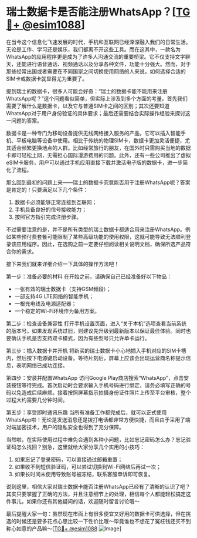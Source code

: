 # 瑞士数据卡是否能注册WhatsApp？[[TG💪+ @esim1088](https://t.me/s/esim1088)]

在当今这个信息化飞速发展的时代，手机和互联网已经深深融入我们的日常生活。无论是工作、学习还是娱乐，我们都离不开这些工具。而在这其中，一款名为WhatsApp的应用程序更是成为了许多人沟通交流的重要桥梁。它不仅支持文字聊天，还能进行语音通话、视频通话以及分享各种文件，功能十分强大。然而，对于那些经常出国或者需要在不同国家之间切换使用网络的人来说，如何选择合适的SIM卡或数据卡就显得尤为重要了。

提到瑞士的数据卡，很多人可能会好奇：“瑞士的数据卡能不能用来注册WhatsApp呢？”这个问题看似简单，但实际上涉及到多个方面的考量。首先我们需要了解什么是数据卡，以及它与普通SIM卡之间的区别；其次还要知道WhatsApp对于用户身份验证的具体要求；最后还需要结合实际操作经验来探讨这一问题的答案。

数据卡是一种专门为移动设备提供无线网络接入服务的产品，它可以插入智能手机、平板电脑等设备中使用。相比于传统的物理SIM卡，数据卡更加灵活便捷，尤其适合频繁更换地点的人群。比如经常旅行的朋友，在国外时只需购买当地的数据卡即可轻松上网，无需担心国际漫游费用的问题。此外，还有一些公司推出了虚拟eSIM卡服务，用户可以通过手机应用直接下载并激活电子版的数据卡，进一步简化了流程。

那么回到最初的问题上来——瑞士的数据卡究竟能否用于注册WhatsApp呢？答案是肯定的！只要满足以下几个条件：

1. 数据卡必须能够正常连接到互联网；
2. 手机具备良好的信号接收能力；
3. 按照官方指引完成注册步骤。

不过需要注意的是，并不是所有类型的瑞士数据卡都适合用来注册WhatsApp。例如某些预付费套餐可能限制了某些高级功能的使用权限，这就可能导致无法顺利登录该应用程序。因此，在选购之前一定要仔细阅读相关说明文档，确保所选产品符合你的需求。

接下来我们就来详细介绍一下具体的操作方法吧！

第一步：准备必要的材料
在开始之前，请确保自己已经准备好以下物品：
- 一张有效的瑞士数据卡（支持GSM频段）；
- 一部支持4G LTE网络的智能手机；
- 一根充电线及电源适配器；
- 一个稳定的Wi-Fi环境作为备用方案。

第二步：检查设备兼容性
打开手机设置页面，进入“关于本机”选项查看当前系统的版本号。如果发现系统过旧，则建议先升级到最新版本以保证最佳体验。同时也要确认手机是否支持双卡模式，因为有些型号只允许单卡运行。

第三步：插入数据卡并开机
将新买的瑞士数据卡小心地插入手机对应的SIM卡槽内，然后按下电源键启动设备。等待片刻后，屏幕上应该会出现运营商名称提示信息，表明网络已成功连接。

第四步：安装并配置WhatsApp
访问Google Play商店搜索“WhatsApp”，点击安装按钮等待完成。首次启动时会要求输入手机号码进行绑定，请务必填写正确的号码以免造成后续麻烦。接着按照屏幕指示拍摄身份证件照片上传至平台审核，整个过程大约需要几分钟时间。

第五步：享受即时通讯乐趣
当所有准备工作都完成后，就可以正式使用WhatsApp啦！无论是发送消息还是拨打电话都非常方便快捷，而且由于采用了端对端加密技术，用户的隐私安全也得到了充分保障。

当然啦，在实际使用过程中难免会遇到各种小问题，比如忘记密码怎么办？忘记验证码怎么找回？别急，这里就给大家分享几个实用的小技巧：

1. 如果忘记了登录密码，可以直接通过邮箱重置；
2. 如果收不到短信验证码，可以尝试切换到Wi-Fi网络后再试一次；
3. 如果长时间未使用导致账号被冻结，联系客服申诉即可恢复。

说到这里，相信大家对瑞士数据卡能否注册WhatsApp已经有了清晰的认识了吧？其实只要掌握了正确的方法，并且注意细节上的处理，相信每个人都能轻松搞定这件事儿。如果你还有其他疑问的话，欢迎随时留言讨论哦～

最后提醒大家一句：虽然现在市面上有很多便宜又好用的数据卡可供选择，但在挑选的时候还是要多花点心思比较一下性价比哦～毕竟谁也不想花了冤枉钱还买不到称心如意的产品嘛～[[TG💪+ @esim1088](https://t.me/s/esim1088) ![Image](https://i.postimg.cc/4NQfJmqS/Snipaste-2025-05-13-00-14-12.png)]